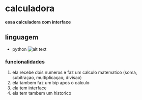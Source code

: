 # calculadora

__essa calculadora com interface__

## linguagem

* python  ![alt text](https://media3.giphy.com/media/KAq5w47R9rmTuvWOWa/200.gif?cid=6c09b95280ac4p2qsgrpk4rz3ci0jd30iz053kmmk5xzhphk&ep=v1_gifs_search&rid=200.gif&ct=g)
### funcionalidades 

1. ela recebe dois numeros e faz um calculo matematico (soma, subitraçao, multiplicaçao, divisao)
2. ela tambem faz um bip apos o calculo
3. ela tem interface 
4. ela tem tambem um historico

